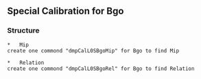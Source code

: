 
##   Special Calibration for Bgo

###  Structure

    *   Mip
    create one commond "dmpCalL0SBgoMip" for Bgo to find Mip

    *   Relation
    create one commond "dmpCalL0SBgoRel" for Bgo to find Relation
    
